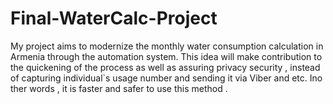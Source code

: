 # Final-WaterCalc-Project
My project aims to modernize the monthly water consumption calculation in Armenia through the automation system. This idea will make contribution to the quickening of the process as well as assuring privacy security , instead of capturing individual`s usage number and sending it via Viber and etc. Ino ther words , it is faster and safer to use this method . 

 
